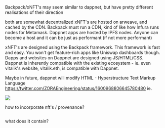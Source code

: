 
Backpack/xNFT's may seem similar to dappnet, but have pretty different realisations of their direction

both are somewhat decentralized
xNFT's are hosted on arweave, and cached by the CDN. Backpack must run a CDN, kind of like how Infura runs nodes for Metamask.
Dappnet apps are hosted by IPFS nodes. Anyone can become a host and it can be just as performant (if not more performant)

xNFT's are designed using the Backpack framework. This framework is fast and easy. You won't get feature-rich apps like Uniswap dashboards though. 
Dapps and websites on Dappnet are designed using JS/HTML/CSS. Dappnet is inherently compatible with the existing ecosystem - ie. even vitalik's website, vitalik.eth, is compatible with Dappnet. 

Maybe in future, dappnet will modify HTML - Hyperstructure Text Markup Language https://twitter.com/ZORAEngineering/status/1600968806645780480
ie. 

<img src="ipfs://asdsadsadsadsadsad">

how to incorporate nft's / provenance?

<img src="">


what does it contain? 

<cryptomedia src="ipfs://" nft="dappnet://ethereum/0x123213123213213" />
<cryptomedia src="ipfs://" nft="dappnet://solana/36LURH3Vjwb9Wrc8Tq4CUiqWUuwFMoGi9pkSNer73y3w" />
<cryptomedia src="ipfs://" nft="dappnet://starknet/{chain}/asset" />